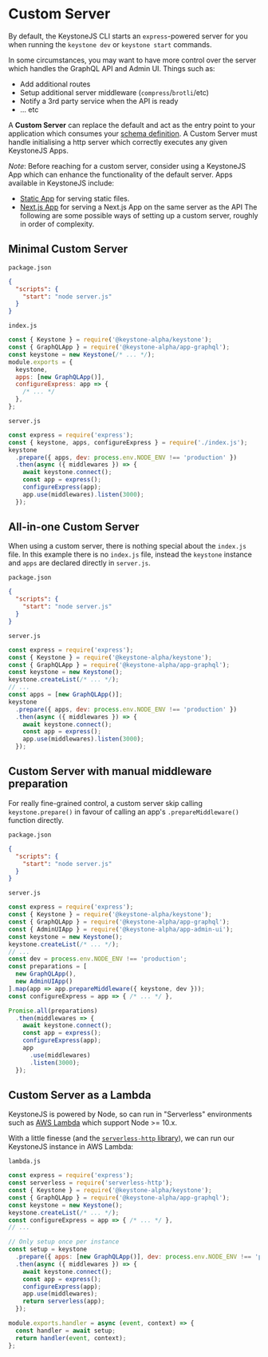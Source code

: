 <!--[meta]
section: guides
title: Custom Server
[meta]-->

# Custom Server

By default, the KeystoneJS CLI starts an `express`-powered server for you when
running the `keystone dev` or `keystone start` commands.

In some circumstances, you may want to have more control over the server which
handles the GraphQL API and Admin UI. Things such as:

- Add additional routes
- Setup additional server middleware (`compress`/`brotli`/etc)
- Notify a 3rd party service when the API is ready
- ... etc

A **Custom Server** can replace the default and act as the entry point to your
application which consumes your [schema definition](https://v5.keystonejs.com/guides/schema). A Custom
Server must handle initialising a http server which correctly executes any given KeystoneJS Apps.

_Note_: Before reaching for a custom server, consider using a KeystoneJS
App which can enhance the functionality of the default server. Apps
available in KeystoneJS include:

- [Static App](../../keystone-alpha/app-static) for serving static files.
- [Next.js App](../../keystone-alpha/app-next) for serving a Next.js App on the same server as the API
  The following are some possible ways of setting up a custom server, roughly in
  order of complexity.

## Minimal Custom Server

`package.json`

```json
{
  "scripts": {
    "start": "node server.js"
  }
}
```

`index.js`

```javascript
const { Keystone } = require('@keystone-alpha/keystone');
const { GraphQLApp } = require('@keystone-alpha/app-graphql');
const keystone = new Keystone(/* ... */);
module.exports = {
  keystone,
  apps: [new GraphQLApp()],
  configureExpress: app => {
    /* ... */
  },
};
```

`server.js`

```javascript
const express = require('express');
const { keystone, apps, configureExpress } = require('./index.js');
keystone
  .prepare({ apps, dev: process.env.NODE_ENV !== 'production' })
  .then(async ({ middlewares }) => {
    await keystone.connect();
    const app = express();
    configureExpress(app);
    app.use(middlewares).listen(3000);
  });
```

## All-in-one Custom Server

When using a custom server, there is nothing special about the `index.js` file.
In this example there is no `index.js` file, instead the `keystone` instance and
`apps` are declared directly in `server.js`.

`package.json`

```json
{
  "scripts": {
    "start": "node server.js"
  }
}
```

`server.js`

```javascript
const express = require('express');
const { Keystone } = require('@keystone-alpha/keystone');
const { GraphQLApp } = require('@keystone-alpha/app-graphql');
const keystone = new Keystone();
keystone.createList(/* ... */);
// ...
const apps = [new GraphQLApp()];
keystone
  .prepare({ apps, dev: process.env.NODE_ENV !== 'production' })
  .then(async ({ middlewares }) => {
    await keystone.connect();
    const app = express();
    app.use(middlewares).listen(3000);
  });
```

## Custom Server with manual middleware preparation

For really fine-grained control, a custom server skip calling
`keystone.prepare()` in favour of calling an app's `.prepareMiddleware()`
function directly.

`package.json`

```json
{
  "scripts": {
    "start": "node server.js"
  }
}
```

`server.js`

```javascript
const express = require('express');
const { Keystone } = require('@keystone-alpha/keystone');
const { GraphQLApp } = require('@keystone-alpha/app-graphql');
const { AdminUIApp } = require('@keystone-alpha/app-admin-ui');
const keystone = new Keystone();
keystone.createList(/* ... */);
// ...
const dev = process.env.NODE_ENV !== 'production';
const preparations = [
  new GraphQLApp(),
  new AdminUIApp()
].map(app => app.prepareMiddleware({ keystone, dev }));
const configureExpress = app => { /* ... */ },

Promise.all(preparations)
  .then(middlewares => {
    await keystone.connect();
    const app = express();
    configureExpress(app);
    app
      .use(middlewares)
      .listen(3000);
  });
```

## Custom Server as a Lambda

KeystoneJS is powered by Node, so can run in "Serverless" environments such as
[AWS Lambda](https://docs.aws.amazon.com/lambda/latest/dg/welcome.html) which
support Node >= 10.x.

With a little finesse (and the [`serverless-http`
library](https://github.com/dougmoscrop/serverless-http)), we can run our
KeystoneJS instance in AWS Lambda:

`lambda.js`

```javascript
const express = require('express');
const serverless = require('serverless-http');
const { Keystone } = require('@keystone-alpha/keystone');
const { GraphQLApp } = require('@keystone-alpha/app-graphql');
const keystone = new Keystone();
keystone.createList(/* ... */);
const configureExpress = app => { /* ... */ },
// ...

// Only setup once per instance
const setup = keystone
  .prepare({ apps: [new GraphQLApp()], dev: process.env.NODE_ENV !== 'production' })
  .then(async ({ middlewares }) => {
    await keystone.connect();
    const app = express();
    configureExpress(app);
    app.use(middlewares);
    return serverless(app);
  });

module.exports.handler = async (event, context) => {
  const handler = await setup;
  return handler(event, context);
};
```
